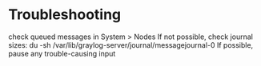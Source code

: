 
# Troubleshooting
check queued messages in System > Nodes
If not possible, check journal sizes:
du -sh /var/lib/graylog-server/journal/messagejournal-0
If possible, pause any trouble-causing input